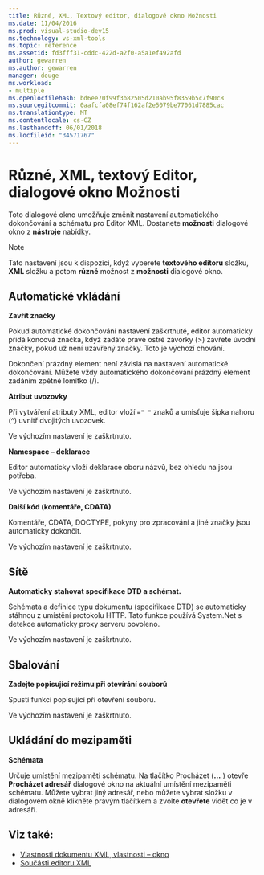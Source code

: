```yaml
---
title: Různé, XML, Textový editor, dialogové okno Možnosti
ms.date: 11/04/2016
ms.prod: visual-studio-dev15
ms.technology: vs-xml-tools
ms.topic: reference
ms.assetid: fd3fff31-cddc-422d-a2f0-a5a1ef492afd
author: gewarren
ms.author: gewarren
manager: douge
ms.workload:
- multiple
ms.openlocfilehash: bd6ee70f99f3b82505d210ab95f8359b5c7f90c8
ms.sourcegitcommit: 0aafcfa08ef74f162af2e5079be77061d7885cac
ms.translationtype: MT
ms.contentlocale: cs-CZ
ms.lasthandoff: 06/01/2018
ms.locfileid: "34571767"
---
```

# <a name="miscellaneous-xml-text-editor-options-dialog-box"></a>Různé, XML, textový Editor, dialogové okno Možnosti

Toto dialogové okno umožňuje změnit nastavení automatického dokončování a schématu pro Editor XML. Dostanete **možnosti** dialogové okno z **nástroje** nabídky.

> [!NOTE]
> Tato nastavení jsou k dispozici, když vyberete **textového editoru** složku, **XML** složku a potom **různé** možnost z **možnosti** dialogové okno.


## <a name="auto-insert"></a>Automatické vkládání
 **Zavřít značky**

 Pokud automatické dokončování nastavení zaškrtnuté, editor automaticky přidá koncová značka, když zadáte pravé ostré závorky (>) zavřete úvodní značky, pokud už není uzavřený značky. Toto je výchozí chování.

 Dokončení prázdný element není závislá na nastavení automatické dokončování. Můžete vždy automatického dokončování prázdný element zadáním zpětné lomítko (/).

 **Atribut uvozovky**

 Při vytváření atributy XML, editor vloží `=" "` znaků a umisťuje šipka nahoru (^) uvnitř dvojitých uvozovek.

 Ve výchozím nastavení je zaškrtnuto.

 **Namespace – deklarace**

 Editor automaticky vloží deklarace oboru názvů, bez ohledu na jsou potřeba.

 Ve výchozím nastavení je zaškrtnuto.

 **Další kód (komentáře, CDATA)**

 Komentáře, CDATA, DOCTYPE, pokyny pro zpracování a jiné značky jsou automaticky dokončit.

 Ve výchozím nastavení je zaškrtnuto.

## <a name="network"></a>Sítě
 **Automaticky stahovat specifikace DTD a schémat.**

 Schémata a definice typu dokumentu (specifikace DTD) se automaticky stáhnou z umístění protokolu HTTP. Tato funkce používá System.Net s detekce automaticky proxy serveru povoleno.

 Ve výchozím nastavení je zaškrtnuto.

## <a name="outlining"></a>Sbalování
 **Zadejte popisující režimu při otevírání souborů**

 Spustí funkci popisující při otevření souboru.

 Ve výchozím nastavení je zaškrtnuto.

## <a name="caching"></a>Ukládání do mezipaměti
 **Schémata**

 Určuje umístění mezipaměti schématu. Na tlačítko Procházet (**...** ) otevře **Procházet adresář** dialogové okno na aktuální umístění mezipaměti schématu. Můžete vybrat jiný adresář, nebo můžete vybrat složku v dialogovém okně klikněte pravým tlačítkem a zvolte **otevřete** vidět co je v adresáři.

## <a name="see-also"></a>Viz také:

- [Vlastnosti dokumentu XML, vlastnosti – okno](../xml-tools/xml-document-properties-properties-window.md)
- [Součásti editoru XML](../xml-tools/xml-editor-components.md)
